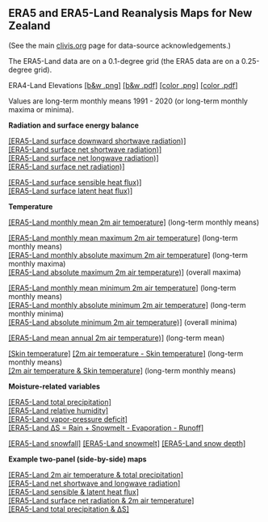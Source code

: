 ## ERA5 and ERA5-Land Reanalysis Maps for New Zealand ##

(See the main [clivis.org](https://climvis.org) page for data-source acknowledgements.)

The ERA5-Land data are on a 0.1-degree grid (the ERA5 data are on a 0.25-degree grid).

ERA4-Land Elevations [[b&w .png]](./content/maps/elev/ERA5-Land_elev_nz_b&w.png) [[b&w .pdf]](./content/maps/elev/ERA5-Land_elev_nz_b&w.pdf) [[color .png]](./content/maps/elev/ERA5-Land_elev_nz_clr.png) [[color .pdf]](./content/maps/elev/ERA5-Land_elev_nz_clr.pdf)

Values are long-term monthly means 1991 - 2020 (or long-term monthly maxima or minima).

**Radiation and surface energy balance**
 
[[ERA5-Land surface downward shortwave radiation)]](./content/anim/ltm/nz/ssrd_nz_e5land_1991-2020_ltm/ssrd_nz_e5land_1991-2020_ltm.html)  
[[ERA5-Land surface net shortwave radiation)]](./content/anim/ltm/nz/ssr_nz_e5land_1991-2020_ltm/ssr_nz_e5land_1991-2020_ltm.html)  
[[ERA5-Land surface net longwave radiation)]](./content/anim/ltm/nz/str_nz_e5land_1991-2020_ltm/str_nz_e5land_1991-2020_ltm.html)  
[[ERA5-Land surface net radiation)]](./content/anim/ltm/nz/snr_nz_e5land_1991-2020_ltm/snr_nz_e5land_1991-2020_ltm.html)   
 
[[ERA5-Land surface sensible heat flux)]](./content/anim/ltm/nz/sshf_nz_e5land_1991-2020_ltm/sshf_nz_e5land_1991-2020_ltm.html)  
[[ERA5-Land surface latent heat flux)]](./content/anim/ltm/nz/slhf_nz_e5land_1991-2020_ltm/slhf_nz_e5land_1991-2020_ltm.html)  

**Temperature**

[[ERA5-Land monthly mean 2m air temperature]](./content/anim/ltm/nz/t2m_nz_e5land_1991-2020_ltm/t2m_nz_e5land_1991-2020_ltm.html) (long-term monthly means)   

[[ERA5-Land monthly mean maximum 2m air temperature]](./content/anim/ltm/nz/t2m_mean_max_nz_e5land_1991-2020_ltm/t2m_mean_max_nz_e5land_1991-2020_ltm.html) (long-term monthly means)  
[[ERA5-Land monthly absolute maximum 2m air temperature]](./content/anim/ltm/nz/t2m_abs_max_nz_e5land_1991-2020_ltmax/t2m_abs_max_nz_e5land_1991-2020_ltmax.html)  (long-term monthly maxima)  
[[ERA5-Land absolute maximum 2m air temperature)]](./content/maps/ltm/nz/t2m_abs_max_nz_1991-2020.png) (overall maxima)  


 
[[ERA5-Land monthly mean minimum 2m air temperature]](./content/anim/ltm/nz/t2m_mean_min_nz_e5land_1991-2020_ltm/t2m_mean_min_nz_e5land_1991-2020_ltm.html)  (long-term monthly means)  
[[ERA5-Land monthly absolute minimum 2m air temperature]](./content/anim/ltm/nz/t2m_abs_min_nz_e5land_1991-2020_ltmin/t2m_abs_min_nz_e5land_1991-2020_ltmin.html)  (long-term monthly minima)  
[[ERA5-Land absolute minimum 2m air temperature)]](./content/maps/ltm/nz/t2m_abs_min_nz_1991-2020.png) (overall minima)  

[[ERA5-Land mean annual 2m air temperature)]](./content/maps/ltm/nz/t2m_ann_nz_1991-2020.png) (long-term mean)  

[[Skin temperature]](./content/anim/ltm/nz/skt_nz_e5land_1991-2020_ltm/skt_nz_e5land_1991-2020_ltm.html)
[[2m air temperature - Skin temperature]](./content/anim/ltm/nz/t2m-skt_nz_e5land_1991-2020_ltm/t2m-skt_nz_e5land_1991-2020_ltm.html) (long-term monthly means)  
[[2m air temperature & Skin temperature]](./content/anim/ltm/nz/t2m_skt_nz_e5land_1991-2020_ltm/t2m_skt_nz_e5land_1991-2020_ltm.html) (long-term monthly means)

**Moisture-related variables**

[[ERA5-Land total precipitation]](./content/anim/ltm/nz/tp_nz_e5land_1991-2020_ltm/tp_nz_e5land_1991-2020_ltm.html)  
[[ERA5-Land relative humidity]](./content/anim/ltm/nz/rh_nz_e5land_1991-2020_ltm/rh_nz_e5land_1991-2020_ltm.html)  
[[ERA5-Land vapor-pressure deficit]](./content/anim/ltm/nz/vpd_nz_e5land_1991-2020_ltm/vpd_nz_e5land_1991-2020_ltm.html)   
[[ERA5-Land &Delta;S = Rain + Snowmelt - Evaporation - Runoff]](./content/anim/ltm/nz/dS2_nz_e5land_1991-2020_ltm/dS2_nz_e5land_1991-2020_ltm.html)   

[[ERA5-Land snowfall]](./content/anim/ltm/nz/sf_nz_e5land_1991-2020_ltm/sf_nz_e5land_1991-2020_ltm.html) 
[[ERA5-Land snowmelt]](./content/anim/ltm/nz/smlt_nz_e5land_1991-2020_ltm/smlt_nz_e5land_1991-2020_ltm.html) 
[[ERA5-Land snow depth]](./content/anim/ltm/nz/sde_nz_e5land_1991-2020_ltm/sde_nz_e5land_1991-2020_ltm.html)  

**Example two-panel (side-by-side) maps**

[[ERA5-Land 2m air temperature & total precipitation]](./content/anim/ltm/nz/t2m_tp_nz_e5land_1991-2020_ltm/t2m_tp_nz_e5land_1991-2020_ltm.html)  
[[ERA5-Land net shortwave and longwave radiation]](./content/anim/ltm/nz/ssr_str_nz_e5land_1991-2020_ltm/ssr_str_nz_e5land_1991-2020_ltm.html)  
[[ERA5-Land sensible & latent heat flux]](./content/anim/ltm/nz/sshf_slhf_nz_e5land_1991-2020_ltm/sshf_slhf_nz_e5land_1991-2020_ltm.html)  
[[ERA5-Land surface net radiation & 2m air temperature]](./content/anim/ltm/nz/snr_t2m_nz_e5land_1991-2020_ltm/snr_t2m_nz_e5land_1991-2020_ltm.html)  
[[ERA5-Land total precipitation & &Delta;S]](./content/anim/ltm/nz/tp_dS2_nz_e5land_1991-2020_ltm/tp_dS2_nz_e5land_1991-2020_ltm.html)    

 
